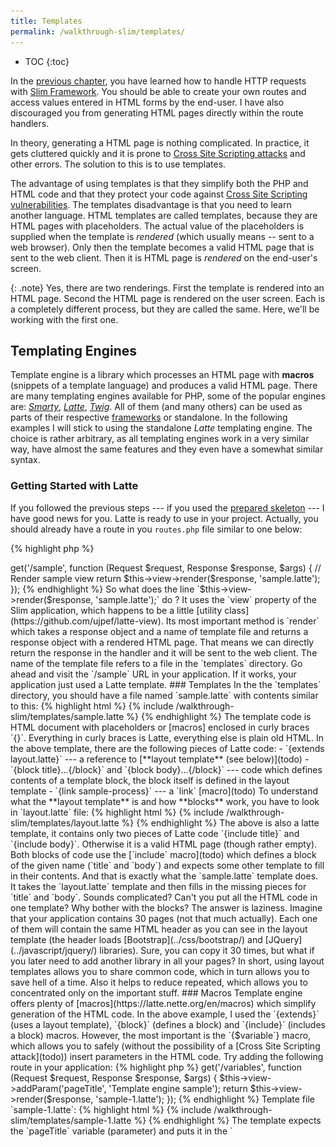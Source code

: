 ```yaml
---
title: Templates
permalink: /walkthrough-slim/templates/
---
```


* TOC
{:toc}

In the [previous chapter](../slim-backend/), you have learned how to handle HTTP requests with
[Slim Framework](todo). You should be able to create your own routes and access values entered
in HTML forms by the end-user. I have also discouraged you from generating HTML pages 
directly within the route handlers.

In theory, generating a HTML page is nothing complicated. In practice, it gets cluttered quickly 
and it is prone to [Cross Site Scripting attacks](todo) and other errors. The solution to
this is to use templates.

The advantage of using templates is that they simplify both the PHP and HTML code and
that they protect your code against [Cross Site Scripting vulnerabilities](todo).
The templates disadvantage is that you need to learn another language. HTML
templates are called templates, because they are HTML pages with placeholders. The
actual value of the placeholders is supplied when the template is *rendered*
(which usually means -- sent to a web browser). Only then the template becomes a
valid HTML page that is sent to the web client. Then it is HTML page is *rendered* on the
end-user's screen. 

{: .note}
Yes, there are two renderings. First the template is rendered into an HTML page. Second the
HTML page is rendered on the user screen. Each is a completely different process, but they are
called the same. Here, we'll be working with the first one.

## Templating Engines
Template engine is a library which processes an HTML page with **macros**
(snippets of a template language) and produces a valid HTML page.
There are many templating engines available for PHP, some of the popular engines
are: [*Smarty*](https://www.smarty.net/), [*Latte*](https://latte.nette.org/en/), 
[*Twig*](https://twig.symfony.com/). All of them (and many others) can be used as
parts of their respective [frameworks](../slim-intro) or standalone. In the following
examples I will stick to using the standalone *Latte* templating engine. The
choice is rather arbitrary, as all templating engines work in a very similar way, have
almost the same features and they even have a somewhat similar syntax.

### Getting Started with Latte
If you followed the previous steps --- if you used the 
[prepared skeleton](todo) --- I have good news for you. Latte is ready to use in your project.
Actually, you should already have a route in you `routes.php` file similar to one below:

{% highlight php %}
<?php 
$app->get('/sample', function (Request $request, Response $response, $args) {
    // Render sample view
    return $this->view->render($response, 'sample.latte');
});
{% endhighlight %}

So what does the line `$this->view->render($response, 'sample.latte');` do ? 
It uses the `view` property of the Slim application, which happens to be a
little [utility class](https://github.com/ujpef/latte-view). Its most important method is 
`render` which takes a response object and a name of template file and returns 
a response object with a rendered HTML page. That means we can directly return the 
response in the handler and it will be sent to the web client. The name of the 
template file refers to a file in the `templates` directory. 
Go ahead and visit the `/sample` URL in your application. If it works, your 
application just used a Latte template.

### Templates
In the the `templates` directory, you should have a file named `sample.latte` 
with contents similar to this:

{% highlight html %}
{% include /walkthrough-slim/templates/sample.latte %}
{% endhighlight %}

The template code is HTML document with placeholders or [macros] enclosed in 
curly braces `{}`. Everything in curly braces is Latte, everything else is 
plain old HTML. In the above template, there are the following pieces of Latte code:

- `{extends layout.latte}` --- a reference to [**layout template** (see below)](todo)
- `{block title}...{/block}` and `{block body}...{/block}` --- code which defines contents of a template block, the block itself is defined in the layout template
- `{link sample-process}` --- a `link` [macro](todo)

To understand what the **layout template** is and how **blocks** work, you have to look 
in `layout.latte` file:

{% highlight html %}
{% include /walkthrough-slim/templates/layout.latte %}
{% endhighlight %}

The above is also a latte template, it contains only two pieces of Latte code
`{include title}` and `{include body}`. Otherwise it is a valid HTML page
(though rather empty). Both blocks of code use the [`include` macro](todo) which
defines a block of the given name (`title` and `body`) and expects some other
template to fill in their contents. And that is exactly what the `sample.latte`
template does. It takes the `layout.latte` template and then fills in the
missing pieces for `title` and `body`. 

Sounds complicated? Can't you put all the HTML code in one template? Why bother with
the blocks? The answer is laziness. Imagine that your application contains 30 pages
(not that much actually). Each one of them will contain the same HTML header
as you can see in the layout template (the header loads 
[Bootstrap](../css/bootstrap/) and [JQuery](../javascript/jquery/) libraries). Sure, you 
can copy it 30 times, but what if you later need to add another library in all your pages?

In short, using layout templates allows you to share common code, which in turn
allows you to save hell of a time. Also it helps to reduce repeated, which allows you
to concentrated only on the important stuff.

### Macros
Template engine offers plenty of [macros](https://latte.nette.org/en/macros) which simplify
generation of the HTML code. In the above example, I used the `{extends}` 
(uses a layout template), `{block}` (defines a block) and `{include}` (includes a block) 
macros. However, the most important is the `{$variable`} macro, which allows you to 
safely (without the possibility of a [Cross Site Scripting attack](todo)) insert 
parameters in the HTML code. Try adding the following route in your application:

{% highlight php %}
<?php
$app->get('/variables', function (Request $request, Response $response, $args) {
	$this->view->addParam('pageTitle', 'Template engine sample');
	return $this->view->render($response, 'sample-1.latte');
});
{% endhighlight %}

Template file `sample-1.latte`:

{% highlight html %}
{% include /walkthrough-slim/templates/sample-1.latte %}
{% endhighlight %}

The template expects the `pageTitle` variable (parameter) and puts it in the `<title>` and
`<h1>` elements. The route handler must provide value for the variable, which is 
done using the `$this->view->addParam` call. The first argument of the `addParam`
method is the name of the variable (`pageTitle`) and the second parameter is 
an arbitrary value.

### Task -- Simplify Template
Have you noticed that the `sample-1.latte` template in the above example is not 
using the layout template? Go ahead and modify it so that it uses it.

{: .solution}
{% highlight html %}
{% include /walkthrough-slim/templates/sample-2.latte %}
{% endhighlight %}

### Advanced Macros
You can put comments in the templates as well:

{% highlight html %}
{* this is a comment *}
{% endhighlight %}

Contrary to comments in HTML, comments in templates will not be contained in the resulting page.
There are also more complicated macros:

{% highlight html %}
{% include /walkthrough-slim/templates/flintstones-1.latte %}
{% endhighlight %}

And a corresponding route to fill in the parameters:

{% highlight php %}
<?php 
$app->get('/flintstones', function (Request $request, Response $response, $args) {
	$this->view->addParam('pageTitle', 'Flintstones');
	$this->view->addParam('showBold', true);
	$this->view->addParam(
		'flintstones', 
		['father' => 'Fred', 'mother' => 'Wilma', 'child' => 'Pebbles']
	);
	$this->view->addParam(
		'rubbles',
		['father' => 'Barney', 'mother' => 'Betty', 'child' => 'Bamm-Bamm']
	);
	
	return $this->view->render($response, 'flintstones-1.latte');
});
{% endhighlight %}

There are two options how the macros can be written in latte. In the template above, the
flintstones array is printed using the longer syntax `{foreach}{/foreach}` and `{if}{/if}`
which is more similar to the PHP syntax. The rubbles array is printed using the shorter
syntax `n:foreach` and `n:if`, which disturbs the flow of the HTML code much less. The
choice is yours.

The statement `{$role|capitalize}` applies the built-in Latte `capitalize`
[filter](https://latte.nette.org/en/filters). Be sure to check the 
[manual](https://latte.nette.org/en/macros) for other useful features.
In the PHP code, I need to define all the variables: `$flintstones`, `$rubbles`, `$pageTitle` and
`$showBold`.

### Task -- Simplify Template
For the sake of practicing, go ahead and again simplify the `flintstones-1.latte` template
so that it uses the layout template.

{: .solution}
{% highlight html %}
{% include /walkthrough-slim/templates/flintstones-2.latte %}
{% endhighlight %}

It is also possible to simplify the PHP code a little bit, if you 
pass all the template variables as an [associative array](todo).

{% highlight php %}
<?php
$app->get('/flintstones', function (Request $request, Response $response, $args) {
	$tplVars = [
		'pageTitle' => 'Flintstones',
		'showBold' => true
		'flintstones' => [
			'father' => 'Fred',
			'mother' => 'Wilma',
			'child' => 'Pebbles',
		]
	];
	$tplVars['rubbles'] = [
		'father' => 'Barney',
		'mother' => 'Betty',
		'child' => 'Bamm-Bamm',
	];
	$this->view->addParams($tplVars);
	return $this->view->render($response, 'flintstones-2.latte');
});
{% endhighlight %}

In the PHP code, I need to define all the variables: `$flintstones`, `$rubbles`, `$pageTitle` and
`$showBold` in an associative array. I have taken the liberty to shorten the name of the
variable `$templateVariables` to just `$tplVars`.

If you find passing variables between a PHP script and a template confusing, have a look at
the following schema.

{: .image-popup}
![Schematic of template variables](/walkthrough-slim/templates/template-schema.svg)

## Task -- Contact form
Let's convert the [contact form](../backend-intro/array/#task----improve-contact-form)
we did in one of the [earlier chapter](../backend-intro/array/) into a template.

{: .solution}
{% highlight php %}
<?php
$app->get('/contact-form', function (Request $request, Response $response, $args) {

	$currentUser = [
		'first_name' => 'John',
		'last_name' => 'Doe',
		'email' => 'john.doe@example.com',
		'birth_year' => 1996,
	];
	/*
	// Not Logged User
	$currentUser = [
		'first_name' => '',
		'last_name' => '',
		'email' => '',
		'birth_year' => '',
	];
	*/
	if ($currentUser['first_name']) {
		$tplVars['message'] = "Hello,\nI'd like to know more about your product <ProductName>\n\nBest Regards,\n" . 
			$currentUser['first_name'] . ' ' . $currentUser['last_name'];
	} else {
		$tplVars['message'] = "Hello,\nI'd like to know more about your product <ProductName>\n\nBest Regards,\n<YourName>";
	}

	$tplVars['rows'] = 10;
	$tplVars['cols'] = 50;
	$tplVars['pageTitle'] = "Contact form";
	$tplVars['currentUser'] = $currentUser;
	$tplVars['years'] = [];
	for ($year = 1916; $year < date('Y'); $year++) {
		$tplVars['years'][] = $year;
	}
	$this->view->addParams($tplVars);
	return $this->view->render($response, 'contact-form.latte');
});
{% endhighlight %}

Template file `form-5.latte`:

{: .solution}
{% highlight html %}
{% include /walkthrough-slim/templates/contact-form.latte %}
{% endhighlight %}

{: .note}
I have simplified the condition
`if ($templateVariables['currentUser']['firstName'] != '')` to
`if ($templateVariables['currentUser']['firstName'])` because the
automatic [boolean conversion](/walkthrough/backend-intro/#boolean-conversions) allows us to do it.

{: .note}
You need to convert the entities &amp;lt; and &amp;gt; in the message back to the characters `<` and `>`.
Now Latte does this conversion automatically for you.

## Task -- Person Form
Using templates, create a form like the one below. Assume that you have a variable `$person`
which contains the default values for the form inputs. The `person` variable should be an associative
array with the keys `id`, `first_name`, `last_name`, `nickname`, `birth_day`, `height`.

{: .solution}
{% highlight php %}
<?php
// This is not a solution. It is only a hint, what the PHP script should contain
// Existing user
$person = [
    'id' => 123,
    'first_name' => 'John',
    'last_name' => 'Doe',
    'nickname' => 'johnd',
    'birth_day' => '1996-01-23',
    'height' => 173,
];
/*
// New user
$person = [
    'id' => null
    'first_name' => '',
    'last_name' => '',
    'nickname' => '',
    'birth_day' => null,
    'height' => null,
];
*/
{% endhighlight %}

{: .solution}
<div markdown='1'>
Wondering about the route name? `add-person` or `person-add` are good URLs.
</div>

{: .solution}
{% highlight php %}
$app->get('/person-add', function (Request $request, Response $response, $args) {
	// Existing user
	$person = [
		'id' => 123,
		'first_name' => 'John',
		'last_name' => 'Doe',
		'nickname' => 'johnd',
		'birth_day' => '1996-01-23',
		'height' => 173,
	];
	/*
	// New user
	$person = [
		'id' => null
		'first_name' => '',
		'last_name' => '',
		'nickname' => '',
		'birth_day' => null,
		'height' => null,
	];
	*/
	if ($person['id']) {
		$tplVars['pageTitle'] = "Edit person";
	} else {
		$tplVars['pageTitle'] = "Add new person";
	}
	$tplVars['person'] = $person;
	$this->view->addParams($tplVars);
	return $this->view->render($response, 'person-form.latte');
});
{% endhighlight %}

Template file `person-form.latte`:

{: .solution}
{% highlight html %}
{% include /walkthrough/templates/person-form.latte %}
{% endhighlight %}

## Summary
Using a template engine requires you to learn its macro language. However it
does lead to a cleaner [and safer](todo) HTML and PHP code. You don't need to struggle so much
with using [proper quotes](../backend-intro/#working-with-strings).
When using templates, don't forget that
the variables defined inside a template are only those passed via the `addParam` or
`addParams` methods! Variables from the PHP script are not available in the
template automatically. Also keep in mind that while a HTML Template is very similar to
a HTML page, it cannot be interpreted by the web browser, only the corresponding template
engine is capable of processing it and producing a valid HTML page.

Now you should be familiar with the principle of a PHP template engine and you
should be aware of the benefits of using a template engine.
You should be able to use basic macros for inserting variables in a template and working
with conditionals and loops in Latte templates (either syntax).

### New Concepts and Terms
- Templates
- Latte
- Macros
- Template Variables
